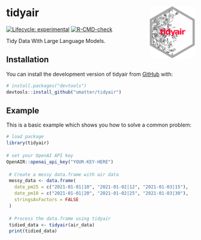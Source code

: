 
# tidyair <a href="https://umatter.github.io/tidyair/"><img src="man/figures/logo.png" align="right" height="139" /></a>


<!-- badges: start -->
 [![Lifecycle: experimental](https://img.shields.io/badge/lifecycle-experimental-orange.svg)](https://lifecycle.r-lib.org/articles/stages.html#experimental)
[![R-CMD-check](https://github.com/umatter/tidyair/actions/workflows/R-CMD-check.yaml/badge.svg)](https://github.com/umatter/tidyair/actions/workflows/R-CMD-check.yaml)
<!-- badges: end -->

Tidy Data With Large Language Models.

## Installation

You can install the development version of tidyair from [GitHub](https://github.com/) with:

``` r
# install.packages("devtools")
devtools::install_github("umatter/tidyair")
```

## Example

This is a basic example which shows you how to solve a common problem:

``` r
# load package
library(tidyair)

# set your OpenAI API key
OpenAIR::openai_api_key("YOUR-KEY-HERE")

 # Create a messy data.frame with air data
 messy_data <- data.frame(
   date_pm25 = c("2021-01-01|10", "2021-01-02|12", "2021-01-03|15"),
   date_pm10 = c("2021-01-01|20", "2021-01-02|25", "2021-01-03|30"),
   stringsAsFactors = FALSE
 )

 # Process the data.frame using tidyair
 tidied_data <- tidyair(air_data)
 print(tidied_data)
```

